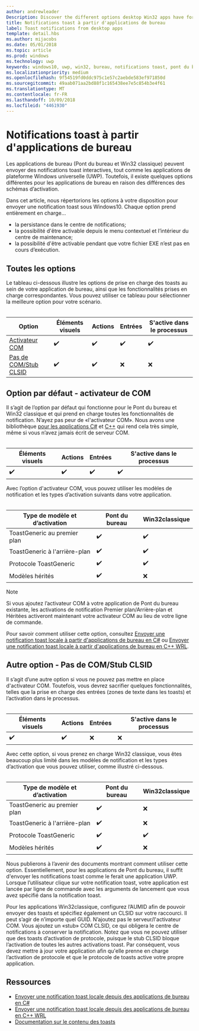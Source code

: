 ```yaml
---
author: andrewleader
Description: Discover the different options desktop Win32 apps have for sending toast notifications
title: Notifications toast à partir d'applications de bureau
label: Toast notifications from desktop apps
template: detail.hbs
ms.author: mijacobs
ms.date: 05/01/2018
ms.topic: article
ms.prod: windows
ms.technology: uwp
keywords: windows10, uwp, win32, bureau, notifications toast, pont du bureau, options pour l’envoi de notifications toast, serveur com, activateur com, com, com faux, aucune com, sans com, envoyer toast
ms.localizationpriority: medium
ms.openlocfilehash: 9f54519fd0ddc975c1e57c2aebde583ef971850d
ms.sourcegitcommit: 49aab071aa2bd88f1c165438ee7e5c854b3e4f61
ms.translationtype: MT
ms.contentlocale: fr-FR
ms.lasthandoff: 10/09/2018
ms.locfileid: "4461930"
---
```

# <a name="toast-notifications-from-desktop-apps"></a>Notifications toast à partir d'applications de bureau

Les applications de bureau (Pont du bureau et Win32 classique) peuvent envoyer des notifications toast interactives, tout comme les applications de plateforme Windows universelle (UWP). Toutefois, il existe quelques options différentes pour les applications de bureau en raison des différences des schémas d’activation.

Dans cet article, nous répertorions les options à votre disposition pour envoyer une notification toast sous Windows10. Chaque option prend entièrement en charge...

* la persistance dans le centre de notifications;
* la possibilité d'être activable depuis le menu contextuel et l’intérieur du centre de maintenance;
* la possibilité d'être activable pendant que votre fichier EXE n’est pas en cours d’exécution.

## <a name="all-options"></a>Toutes les options

Le tableau ci-dessous illustre les options de prise en charge des toasts au sein de votre application de bureau, ainsi que les fonctionnalités prises en charge correspondantes. Vous pouvez utiliser ce tableau pour sélectionner la meilleure option pour votre scénario.<br/><br/>

| Option | Éléments visuels | Actions | Entrées | S'active dans le processus |
| -- | -- | -- | -- | -- |
| [Activateur COM](#preferred-option---com-activator) | ✔️ | ✔️ | ✔️ | ✔️ |
| [Pas de COM/Stub CLSID](#alternative-option---no-com--stub-clsid) | ✔️ | ✔️ | ❌ | ❌ |


## <a name="preferred-option---com-activator"></a>Option par défaut - activateur de COM

Il s’agit de l’option par défaut qui fonctionne pour le Pont du bureau et Win32 classique et qui prend en charge toutes les fonctionnalités de notification. N’ayez pas peur de «l'activateur COM». Nous avons une bibliothèque [pour les applications C#](send-local-toast-desktop.md) et [C++](send-local-toast-desktop-cpp-wrl.md) qui rend cela très simple, même si vous n’avez jamais écrit de serveur COM.<br/><br/>

| Éléments visuels | Actions | Entrées | S'active dans le processus |
| -- | -- | -- | -- |
| ✔️ | ✔️ | ✔️ | ✔️ |

Avec l’option d'activateur COM, vous pouvez utiliser les modèles de notification et les types d’activation suivants dans votre application.<br/><br/>

| Type de modèle et d’activation | Pont du bureau | Win32classique |
| -- | -- | -- |
| ToastGeneric au premier plan | ✔️ | ✔️ |
| ToastGeneric à l'arrière-plan | ✔️ | ✔️ |
| Protocole ToastGeneric | ✔️ | ✔️ |
| Modèles hérités | ✔️ | ❌ |

> [!NOTE]
> Si vous ajoutez l’activateur COM à votre application de Pont du bureau existante, les activations de notification Premier plan/Arrière-plan et Héritées activeront maintenant votre activateur COM au lieu de votre ligne de commande.

Pour savoir comment utiliser cette option, consultez [Envoyer une notification toast locale à partir d'applications de bureau en C#](send-local-toast-desktop.md) ou [Envoyer une notification toast locale à partir d'applications de bureau en C++ WRL](send-local-toast-desktop-cpp-wrl.md).


## <a name="alternative-option---no-com--stub-clsid"></a>Autre option - Pas de COM/Stub CLSID

Il s’agit d’une autre option si vous ne pouvez pas mettre en place d'activateur COM. Toutefois, vous devrez sacrifier quelques fonctionnalités, telles que la prise en charge des entrées (zones de texte dans les toasts) et l’activation dans le processus.<br/><br/>

| Éléments visuels | Actions | Entrées | S'active dans le processus |
| -- | -- | -- | -- |
| ✔️ | ✔️ | ❌ | ❌ |

Avec cette option, si vous prenez en charge Win32 classique, vous êtes beaucoup plus limité dans les modèles de notification et les types d’activation que vous pouvez utiliser, comme illustré ci-dessous.<br/><br/>

| Type de modèle et d’activation | Pont du bureau | Win32classique |
| -- | -- | -- |
| ToastGeneric au premier plan | ✔️ | ❌ |
| ToastGeneric à l'arrière-plan | ✔️ | ❌ |
| Protocole ToastGeneric | ✔️ | ✔️ |
| Modèles hérités | ✔️ | ❌ |

Nous publierons à l’avenir des documents montrant comment utiliser cette option. Essentiellement, pour les applications de Pont du bureau, il suffit d'envoyer les notifications toast comme le ferait une application UWP. Lorsque l’utilisateur clique sur votre notification toast, votre application est lancée par ligne de commande avec les arguments de lancement que vous avez spécifié dans la notification toast.

Pour les applications Win32classique, configurez l’AUMID afin de pouvoir envoyer des toasts et spécifiez également un CLSID sur votre raccourci. Il peut s’agir de n’importe quel GUID. N’ajoutez pas le serveur/l'activateur COM. Vous ajoutez un «stub» COM CLSID, ce qui obligera le centre de notifications à conserver la notification. Notez que vous ne pouvez utiliser que des toasts d’activation de protocole, puisque le stub CLSID bloque l’activation de toutes les autres activations toast. Par conséquent, vous devez mettre à jour votre application afin qu'elle prenne en charge l’activation de protocole et que le protocole de toasts active votre propre application.


## <a name="resources"></a>Ressources

* [Envoyer une notification toast locale depuis des applications de bureau en C#](send-local-toast-desktop.md)
* [Envoyer une notification toast locale depuis des applications de bureau en C++ WRL](send-local-toast-desktop-cpp-wrl.md)
* [Documentation sur le contenu des toasts](adaptive-interactive-toasts.md)